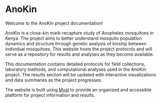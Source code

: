 # AnoKin

Welcome to the AnoKin project documentation!

AnoKin is a close-kin mark-recapture study of Anopheles mosquitoes in Kenya. The project aims to better understand mosquito population dynamics and structure through genetic analysis of kinship between individual mosquitoes. This website hosts the project protocols and will serve as a repository for results and analyses as they become available.

This documentation contains detailed protocols for field collections, laboratory methods, and computational analyses used in the AnoKin project. The results section will be updated with interactive visualizations and data summaries as the project progresses.

The website is built using [Myst](https://mystmd.org/) to provide an organized and accessible platform for project information and results.  
